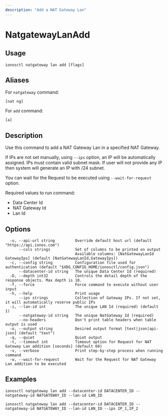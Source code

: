 ```yaml
---
description: "Add a NAT Gateway Lan"
---
```


# NatgatewayLanAdd

## Usage

```text
ionosctl natgateway lan add [flags]
```

## Aliases

For `natgateway` command:

```text
[nat ng]
```

For `add` command:

```text
[a]
```

## Description

Use this command to add a NAT Gateway Lan in a specified NAT Gateway.

If IPs are not set manually, using `--ips` option, an IP will be automatically assigned. IPs must contain valid subnet mask. If user will not provide any IP then system will generate an IP with /24 subnet.

You can wait for the Request to be executed using `--wait-for-request` option.

Required values to run command:

* Data Center Id
* NAT Gateway Id
* Lan Id

## Options

```text
  -u, --api-url string         Override default host url (default "https://api.ionos.com")
      --cols strings           Set of columns to be printed on output 
                               Available columns: [NatGatewayLanId GatewayIps] (default [NatGatewayLanId,GatewayIps])
  -c, --config string          Configuration file used for authentication (default "$XDG_CONFIG_HOME/ionosctl/config.json")
      --datacenter-id string   The unique Data Center Id (required)
  -D, --depth int32            Controls the detail depth of the response objects. Max depth is 10.
  -f, --force                  Force command to execute without user input
  -h, --help                   Print usage
      --ips strings            Collection of Gateway IPs. If not set, it will automatically reserve public IPs
  -i, --lan-id int             The unique LAN Id (required) (default 1)
      --natgateway-id string   The unique NatGateway Id (required)
      --no-headers             Don't print table headers when table output is used
  -o, --output string          Desired output format [text|json|api-json] (default "text")
  -q, --quiet                  Quiet output
  -t, --timeout int            Timeout option for Request for NAT Gateway Lan addition [seconds] (default 60)
  -v, --verbose                Print step-by-step process when running command
  -w, --wait-for-request       Wait for the Request for NAT Gateway Lan addition to be executed
```

## Examples

```text
ionosctl natgateway lan add --datacenter-id DATACENTER_ID --natgateway-id NATGATEWAY_ID --lan-id LAN_ID

ionosctl natgateway lan add --datacenter-id DATACENTER_ID --natgateway-id NATGATEWAY_ID --lan-id LAN_ID --ips IP_1,IP_2
```

